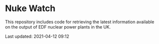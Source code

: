 # Nuke Watch

This repository includes code for retrieving the latest information available on the output of EDF nuclear power plants in the UK.

Last updated: 2021-04-12 09:12